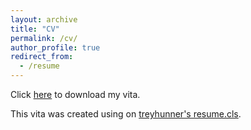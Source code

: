 ```yaml
---
layout: archive
title: "CV"
permalink: /cv/
author_profile: true
redirect_from:
  - /resume
---
```


Click [here](../cv/vita.pdf) to download my vita.

This vita was created using on [treyhunner's resume.cls](https://github.com/treyhunner/resume/blob/master/resume.cls).
